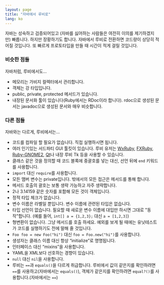 ```yaml
---
layout: page
title: "자바에서 루비로"
lang: ko
---
```


자바는 성숙하고 검증되어있고 (자바를 싫어하는 사람들은 여전히 이의를
제기하겠지만) 빠릅니다. 하지만 장황하기도 합니다. 자바에서 루비로
전환하면 코드량이 상당히 적어질 것입니다. 또 빠르게 프로토타입을
만들 때 시간이 적게 걸릴 것입니다.

### 비슷한 점들

자바처럼, 루비에서도...

* 메모리는 가비지 컬렉터에서 관리합니다.
* 객체는 강 타입입니다.
* public, private, protected 메서드가 있습니다.
* 내장된 문서화 툴이 있습니다(Ruby에서는 RDoc이라 합니다). rdoc으로
  생성된 문서는 javadoc으로 생성된 문서와 매우 비슷합니다.

### 다른 점들

자바와는 다르게, 루비에서는...

* 코드를 컴파일 할 필요가 없습니다. 직접 실행하시면 됩니다.
* 여러 인기있는 서드파티 GUI 툴킷이 있습니다. 루비 유저는
  [WxRuby][1], [FXRuby][2], [Ruby-GNOME2][3], [Qt][4]나
  내장 루비 Tk 등을 사용할 수 있습니다.
* 클래스 같은 것을 정의할 때 코드 블록에 중괄호를 넣는 대신, 선언 뒤에
  `end` 키워드를 사용합니다.
* `import` 대신 `require`를 사용합니다.
* 모든 맴버 변수는 private입니다. 밖에서의 모든 접근은 메서드를 통해 합니다.
* 메서드 호출의 괄호는 보통 생략 가능하고 자주 생략합니다.
* 2나 3.14159 같은 숫자를 포함해 모든 것이 객체입니다.
* 정적 타입 체크가 없습니다.
* 변수 이름은 라벨일 뿐입니다. 변수 이름에 관련된 타입은 없습니다.
* 타입 선언이 없습니다. 필요할 때 새로운 변수 이름에 대입만 하시면 그대로
  "동작"합니다. (예를 들어, `int[] a = {1,2,3};` 대신 `a = [1,2,3]`)
* 형변환이 없습니다. 그냥 메서드를 호출 하세요. 예외를 보게 될 때에는
  유닛테스트가 코드를 실행하기도 전에 말해 줄 것입니다.
* `Foo foo = new Foo("hi")` 대신 `foo = Foo.new("hi")`를 사용합니다.
* 생성자는 클래스 이름 대신 항상 “initialize”로 명명됩니다.
* 인터페이스 대신 “mixins”을 사용합니다.
* YAML을 XML보다 선호하는 경향이 있습니다.
* `null` 대신 `nil`을 사용합니다.
* 루비는 `==`과 `equals()`을 다르게 취급합니다. 루비에서 값이 같은지를
  확인하려면 `==`를 사용하고(자바에서는 `equals()`), 객체가 같은지를 확인하려면
  `equal?()`를 사용합니다.(자바에서는 `==`)



[1]: http://wxruby.rubyforge.org/wiki/wiki.pl
[2]: http://www.fxruby.org/
[3]: https://ruby-gnome2.osdn.jp/
[4]: https://github.com/ryanmelt/qtbindings/
